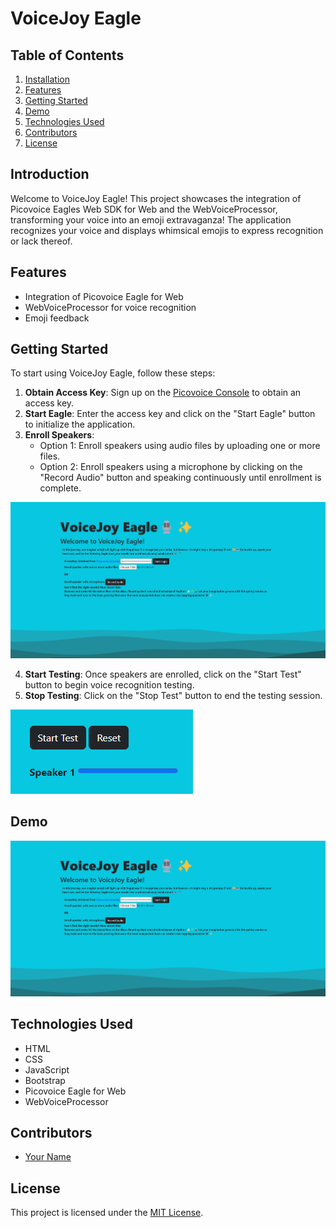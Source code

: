 # VoiceJoy Eagle

## Table of Contents
1. [Installation](#installation)
2. [Features](#features)
3. [Getting Started](#getting-started)
4. [Demo](#demo)
5. [Technologies Used](#technologies-used)
6. [Contributors](#contributors)
7. [License](#license)

## Introduction

Welcome to VoiceJoy Eagle! This project showcases the integration of Picovoice Eagles Web SDK for Web and the WebVoiceProcessor, transforming your voice into an emoji extravaganza! The application recognizes your voice and displays whimsical emojis to express recognition or lack thereof.

## Features

- Integration of Picovoice Eagle for Web
- WebVoiceProcessor for voice recognition
- Emoji feedback

## Getting Started

To start using VoiceJoy Eagle, follow these steps:

1. **Obtain Access Key**: Sign up on the [Picovoice Console](https://console.picovoice.ai/) to obtain an access key.
2. **Start Eagle**: Enter the access key and click on the "Start Eagle" button to initialize the application.
3. **Enroll Speakers**:
   - Option 1: Enroll speakers using audio files by uploading one or more files.
   - Option 2: Enroll speakers using a microphone by clicking on the "Record Audio" button and speaking continuously until enrollment is complete.

![VoiceJoy Eagle Screenshot](./demo/web/assets/images/vj1.png)

4. **Start Testing**: Once speakers are enrolled, click on the "Start Test" button to begin voice recognition testing.
5. **Stop Testing**: Click on the "Stop Test" button to end the testing session.

![VoiceJoy Eagle Screenshot](./demo/web/assets/images/vj3.png)

## Demo

![VoiceJoy Eagle Screenshot](./demo/web/assets/images/vj1.png)

## Technologies Used

- HTML
- CSS
- JavaScript
- Bootstrap
- Picovoice Eagle for Web
- WebVoiceProcessor

## Contributors

- [Your Name](https://github.com/your_username)

## License

This project is licensed under the [MIT License](LICENSE).
